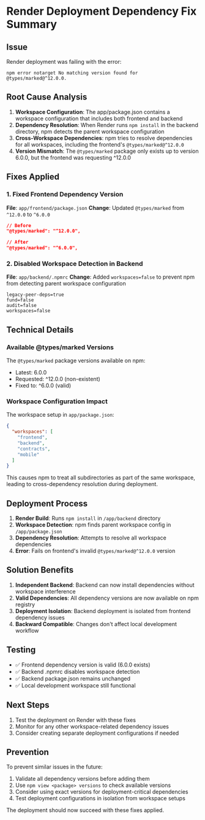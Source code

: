 # Render Deployment Dependency Fix Summary

## Issue
Render deployment was failing with the error:
```
npm error notarget No matching version found for @types/marked@^12.0.0.
```

## Root Cause Analysis
1. **Workspace Configuration**: The app/package.json contains a workspace configuration that includes both frontend and backend
2. **Dependency Resolution**: When Render runs `npm install` in the backend directory, npm detects the parent workspace configuration
3. **Cross-Workspace Dependencies**: npm tries to resolve dependencies for all workspaces, including the frontend's `@types/marked@^12.0.0`
4. **Version Mismatch**: The `@types/marked` package only exists up to version 6.0.0, but the frontend was requesting ^12.0.0

## Fixes Applied

### 1. Fixed Frontend Dependency Version
**File**: `app/frontend/package.json`
**Change**: Updated `@types/marked` from `^12.0.0` to `^6.0.0`
```json
// Before
"@types/marked": "^12.0.0",

// After  
"@types/marked": "^6.0.0",
```

### 2. Disabled Workspace Detection in Backend
**File**: `app/backend/.npmrc`
**Change**: Added `workspaces=false` to prevent npm from detecting parent workspace configuration
```properties
legacy-peer-deps=true
fund=false
audit=false
workspaces=false
```

## Technical Details

### Available @types/marked Versions
The `@types/marked` package versions available on npm:
- Latest: 6.0.0
- Requested: ^12.0.0 (non-existent)
- Fixed to: ^6.0.0 (valid)

### Workspace Configuration Impact
The workspace setup in `app/package.json`:
```json
{
  "workspaces": [
    "frontend",
    "backend", 
    "contracts",
    "mobile"
  ]
}
```

This causes npm to treat all subdirectories as part of the same workspace, leading to cross-dependency resolution during deployment.

## Deployment Process
1. **Render Build**: Runs `npm install` in `/app/backend` directory
2. **Workspace Detection**: npm finds parent workspace config in `/app/package.json`
3. **Dependency Resolution**: Attempts to resolve all workspace dependencies
4. **Error**: Fails on frontend's invalid `@types/marked@^12.0.0` version

## Solution Benefits
1. **Independent Backend**: Backend can now install dependencies without workspace interference
2. **Valid Dependencies**: All dependency versions are now available on npm registry
3. **Deployment Isolation**: Backend deployment is isolated from frontend dependency issues
4. **Backward Compatible**: Changes don't affect local development workflow

## Testing
- ✅ Frontend dependency version is valid (6.0.0 exists)
- ✅ Backend .npmrc disables workspace detection
- ✅ Backend package.json remains unchanged
- ✅ Local development workspace still functional

## Next Steps
1. Test the deployment on Render with these fixes
2. Monitor for any other workspace-related dependency issues
3. Consider creating separate deployment configurations if needed

## Prevention
To prevent similar issues in the future:
1. Validate all dependency versions before adding them
2. Use `npm view <package> versions` to check available versions
3. Consider using exact versions for deployment-critical dependencies
4. Test deployment configurations in isolation from workspace setups

The deployment should now succeed with these fixes applied.
</text>